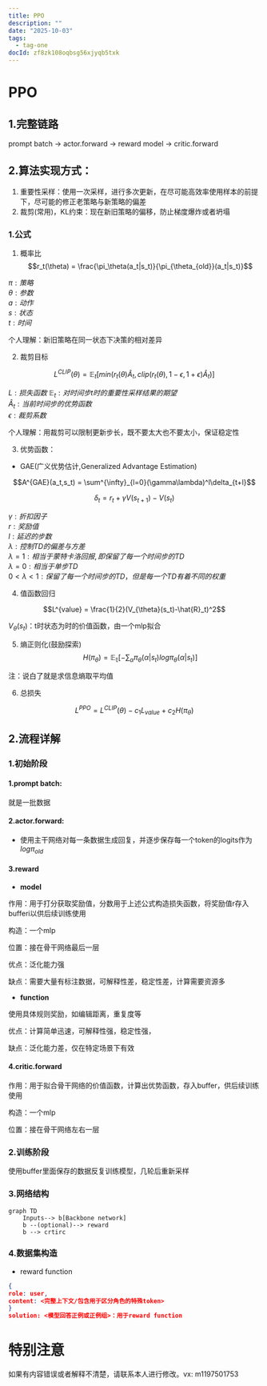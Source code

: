 ```yaml
---
title: PPO
description: ""
date: "2025-10-03"
tags:
  - tag-one
docId: zf8zk108oqbsg56xjyqb5txk
---
```


# PPO

## 1.完整链路

prompt batch -> actor.forward -> reward model -> critic.forward

## 2.算法实现方式：

1. 重要性采样：使用一次采样，进行多次更新，在尽可能高效率使用样本的前提下，尽可能的修正老策略与新策略的偏差
2. 裁剪(常用)，KL约束：现在新旧策略的偏移，防止梯度爆炸或者坍塌

### 1.公式

1. 概率比
   $$r_t(\theta) = \frac{\pi_\theta(a_t|s_t)}{\pi_{\theta_{old}}(a_t|s_t)}$$

$\pi:策略$  
$\theta:参数$  
$a:动作$  
$s:状态$  
$t:时间$

个人理解：新旧策略在同一状态下决策的相对差异

2. 裁剪目标

$$L^{CLIP}(\theta) =  \mathbb{E}_t[min(r_t(\theta)\hat{A}_t,clip(r_t(\theta),1-\epsilon,1+\epsilon)\hat{A}_t)]$$

$L:损失函数$
$\mathbb{E}_t:对时间步t时的重要性采样结果的期望$  
$\hat{A}_t:当前时间步的优势函数$  
$\epsilon:裁剪系数$

个人理解：用裁剪可以限制更新步长，既不要太大也不要太小，保证稳定性

3. 优势函数：

- GAE(广义优势估计,Generalized Advantage Estimation)

$$A^{GAE}(a_t,s_t) = \sum^{\infty}_{l=0}(\gamma\lambda)^l\delta_{t+l}$$

$$\delta_t = r_t+\gamma V(s_{t+1})-V(s_t)$$

$\gamma:折扣因子$  
$r:奖励值$  
$l:延迟的步数$  
$\lambda :控制TD的偏差与方差$  
$\lambda = 1:相当于蒙特卡洛回报,即保留了每一个时间步的TD$  
$\lambda = 0:相当于单步TD$  
$0<\lambda<1:保留了每一个时间步的TD，但是每一个TD有着不同的权重$

4. 值函数回归

$$L^{value} = \frac{1}{2}(V_{\theta}(s_t)-\hat{R}_t)^2$$

$V_{\theta}(s_t)$：t时状态为时的价值函数，由一个mlp拟合

5. 熵正则化(鼓励探索)
   $$H(\pi_{\theta})=\mathbb{E_t}[-\sum_{\alpha}\pi_{\theta}(\alpha|s_t)log\pi_\theta(\alpha|s_t)]$$

注：说白了就是求信息熵取平均值

6. 总损失

$$L^{PPO} = L^{CLIP}(\theta)-c_1L_{value}+c_2H(\pi_{\theta})$$

## 2.流程详解

### 1.初始阶段

#### 1.prompt batch:

就是一批数据

#### 2.actor.forward:

- 使用主干网络对每一条数据生成回复，并逐步保存每一个token的logits作为$log\pi_{old}$

#### 3.reward

- **model**

作用：用于打分获取奖励值，分数用于上述公式构造损失函数，将奖励值r存入bufferi以供后续训练使用

构造：一个mlp

位置：接在骨干网络最后一层

优点：泛化能力强

缺点：需要大量有标注数据，可解释性差，稳定性差，计算需要资源多

- **function**

使用具体规则奖励，如编辑距离，重复度等

优点：计算简单迅速，可解释性强，稳定性强，

缺点：泛化能力差，仅在特定场景下有效

#### 4.critic.forward

作用：用于拟合骨干网络的价值函数，计算出优势函数，存入buffer，供后续训练使用

构造：一个mlp

位置：接在骨干网络左右一层

### 2.训练阶段

使用buffer里面保存的数据反复训练模型，几轮后重新采样

### 3.网络结构

```mermaid
graph TD
    Inputs--> b[Backbone network]
    b --(optional)--> reward
    b --> crtirc
```

### 4.数据集构造

- reward function

```json
{
role: user,
content: <完整上下文/包含用于区分角色的特殊token>
}
solution: <模型回答正例或正例组>：用于reward function
```

# 特别注意

如果有内容错误或者解释不清楚，请联系本人进行修改。vx: m1197501753
